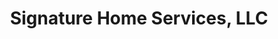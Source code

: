 ---
title: "Signature Home Services, LLC"
url: /apple-valley/signature-home-services-llc/
shop: supermarket
---
